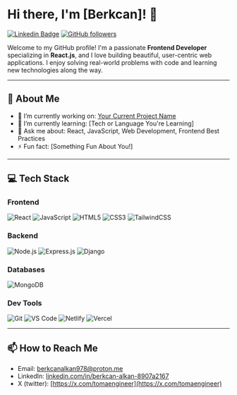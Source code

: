# Hi there, I'm [Berkcan]! 👋

[![Linkedin Badge](https://img.shields.io/badge/-LinkedIn-blue?style=flat-square&logo=Linkedin&logoColor=white&link=https://www.linkedin.com/in/yourprofile/)](https://www.linkedin.com/in/yourprofile/)
[![GitHub followers](https://img.shields.io/github/followers/yourusername?label=Follow&style=social)](https://github.com/sytn)
<!--[![Portfolio](https://img.shields.io/badge/-Portfolio-000?style=flat-square&logo=portfolio&logoColor=white&link=https://yourportfolio.com)](https://yourportfolio.com)-->

Welcome to my GitHub profile! I'm a passionate **Frontend Developer** specializing in **React.js**, and I love building beautiful, user-centric web applications. I enjoy solving real-world problems with code and learning new technologies along the way.

---

## 🚀 About Me

- 🔭 I’m currently working on: [Your Current Project Name](https://github.com/yourusername/yourproject)
- 🌱 I’m currently learning: [Tech or Language You're Learning]
- 💬 Ask me about: React, JavaScript, Web Development, Frontend Best Practices
- ⚡ Fun fact: [Something Fun About You!]

---

## 💻 Tech Stack

### Frontend
![React](https://img.shields.io/badge/React-20232A?style=flat-square&logo=react&logoColor=61DAFB)
![JavaScript](https://img.shields.io/badge/JavaScript-323330?style=flat-square&logo=javascript&logoColor=F7DF1E)
![HTML5](https://img.shields.io/badge/HTML5-E34F26?style=flat-square&logo=html5&logoColor=white)
![CSS3](https://img.shields.io/badge/CSS3-1572B6?style=flat-square&logo=css3&logoColor=white)
![TailwindCSS](https://img.shields.io/badge/TailwindCSS-38B2AC?style=flat-square&logo=tailwind-css&logoColor=white)

### Backend
![Node.js](https://img.shields.io/badge/Node.js-43853D?style=flat-square&logo=node-dot-js&logoColor=white)
![Express.js](https://img.shields.io/badge/Express.js-404D59?style=flat-square&logo=express&logoColor=white)
![Django](https://img.shields.io/badge/Django-092E20?style=flat-square&logo=django&logoColor=white)


### Databases
![MongoDB](https://img.shields.io/badge/MongoDB-4EA94B?style=flat-square&logo=mongodb&logoColor=white)

### Dev Tools
![Git](https://img.shields.io/badge/Git-F05032?style=flat-square&logo=git&logoColor=white)
![VS Code](https://img.shields.io/badge/VS_Code-007ACC?style=flat-square&logo=visual%20studio%20code&logoColor=white)
![Netlify](https://img.shields.io/badge/Netlify-00C7B7?style=flat-square&logo=netlify&logoColor=white)
![Vercel](https://img.shields.io/badge/Vercel-000000?style=flat-square&logo=vercel&logoColor=white)

---


## 📫 How to Reach Me

- Email: [berkcanalkan978@proton.me](mailto:berkcanalkan978@proton.me)
- LinkedIn: [linkedin.com/in/berkcan-alkan-8907a2167](https://www.linkedin.com/in/berkcan-alkan-8907a2167/)
- X (twitter): [https://x.com/tomaengineer](https://x.com/tomaengineer)
  <!-- 
- Portfolio: [yourportfolio.com](https://yourportfolio.com)
   -->
---

Thanks for visiting! 😊


<!--
**sytn/sytn** is a ✨ _special_ ✨ repository because its `README.md` (this file) appears on your GitHub profile.

Here are some ideas to get you started:

- 🔭 I’m currently working on ...
- 🌱 I’m currently learning ...
- 👯 I’m looking to collaborate on ...
- 🤔 I’m looking for help with ...
- 💬 Ask me about ...
- 📫 How to reach me: ...
- 😄 Pronouns: ...
- ⚡ Fun fact: ...
-->
